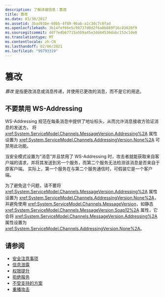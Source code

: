 ```yaml
---
description: 了解详细信息：篡改
title: 篡改
ms.date: 03/30/2017
ms.assetid: 3bad93be-60bb-4f89-96ab-a1c3dc7c0fad
ms.openlocfilehash: 3b14fef66e5c98737d8d2f6a8b889f16c83020f9
ms.sourcegitcommit: ddf7edb67715a5b9a45e3dd44536dabc153c1de0
ms.translationtype: MT
ms.contentlocale: zh-CN
ms.lasthandoff: 02/06/2021
ms.locfileid: "99793319"
---
```

# <a name="tampering"></a>篡改

*篡改* 是指更改消息或消息传递，并使用已更改的消息，而不是它的用途。  
  
## <a name="do-not-disable-ws-addressing"></a>不要禁用 WS-Addressing  

 WS-Addressing 规范在每条消息中提供了地址标头，从而允许消息接收方验证消息的发送方。 将 <xref:System.ServiceModel.Channels.MessageVersion.Addressing%2A> 属性设置为 <xref:System.ServiceModel.Channels.AddressingVersion.None%2A> 可禁用此功能。  
  
 当安全模式设置为“消息”并且禁用了 WS-Addressing 时，攻击者就能获取来自客户端的请求，并将其发送到另一个服务，而第二个服务无法检测该消息是否来自于原客户端。 实际上，第一个服务在与第二个服务通信时，可假装它是一个客户端。  
  
 为了避免这个问题，请不要将 <xref:System.ServiceModel.Channels.MessageVersion.Addressing%2A> 属性设置为 <xref:System.ServiceModel.Channels.AddressingVersion.None%2A>，并避免使用 <xref:System.ServiceModel.Channels.MessageVersion>，如静态 <xref:System.ServiceModel.Channels.MessageVersion.Soap12%2A> 属性，它会将 <xref:System.ServiceModel.Channels.MessageVersion.Addressing%2A> 属性设置为 <xref:System.ServiceModel.Channels.AddressingVersion.None%2A>。  
  
## <a name="see-also"></a>请参阅

- [安全注意事项](security-considerations-in-wcf.md)
- [信息泄露](information-disclosure.md)
- [权限提升](elevation-of-privilege.md)
- [拒绝服务](denial-of-service.md)
- [不受支持的方案](unsupported-scenarios.md)
- [重播攻击](replay-attacks.md)
